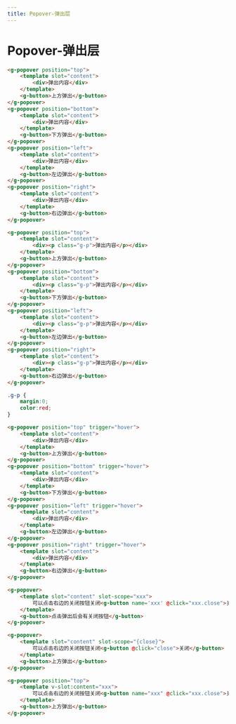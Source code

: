 ```yaml
---
title: Popover-弹出层
---
```

# Popover-弹出层

<ClientOnly>
  <popover-demo-1></popover-demo-1>
</ClientOnly>

```html
<g-popover position="top">
    <template slot="content">
        <div>弹出内容</div>
    </template>
    <g-button>上方弹出</g-button>
</g-popover>
<g-popover position="bottom">
    <template slot="content">
        <div>弹出内容</div>
    </template>
    <g-button>下方弹出</g-button>
</g-popover>
<g-popover position="left">
    <template slot="content">
        <div>弹出内容</div>
    </template>
    <g-button>左边弹出</g-button>
</g-popover>
<g-popover position="right">
    <template slot="content">
        <div>弹出内容</div>
    </template>
    <g-button>右边弹出</g-button>
</g-popover>
```

<ClientOnly>
  <popover-demo-2></popover-demo-2>
</ClientOnly>

```html
<g-popover position="top">
    <template slot="content">
        <div><p class="g-p">弹出内容</p></div>
    </template>
    <g-button>上方弹出</g-button>
</g-popover>
<g-popover position="bottom">
    <template slot="content">
        <div><p class="g-p">弹出内容</p></div>
    </template>
    <g-button>下方弹出</g-button>
</g-popover>
<g-popover position="left">
    <template slot="content">
        <div><p class="g-p">弹出内容</p></div>
    </template>
    <g-button>左边弹出</g-button>
</g-popover>
<g-popover position="right">
    <template slot="content">
        <div><p class="g-p">弹出内容</p></div>
    </template>
    <g-button>右边弹出</g-button>
</g-popover>
```

```css
.g-p {
    margin:0;
    color:red;
}
```

<ClientOnly>
  <popover-demo-3></popover-demo-3>
</ClientOnly>

```html
<g-popover position="top" trigger="hover">
    <template slot="content">
        <div>弹出内容</div>
    </template>
    <g-button>上方弹出</g-button>
</g-popover>
<g-popover position="bottom" trigger="hover">
    <template slot="content">
        <div>弹出内容</div>
    </template>
    <g-button>下方弹出</g-button>
</g-popover>
<g-popover position="left" trigger="hover">
    <template slot="content">
        <div>弹出内容</div>
    </template>
    <g-button>左边弹出</g-button>
</g-popover>
<g-popover position="right" trigger="hover">
    <template slot="content">
        <div>弹出内容</div>
    </template>
    <g-button>右边弹出</g-button>
</g-popover>
```


<ClientOnly>
  <popover-demo-4></popover-demo-4>
</ClientOnly>

```html
<g-popover>
    <template slot="content" slot-scope="xxx">
        可以点击右边的关闭按钮关闭<g-button name='xxx' @click="xxx.close">关闭</g-button>
    </template>
    <g-button>点击弹出后会有关闭按钮</g-button>
</g-popover>
```


<ClientOnly>
  <popover-demo-5></popover-demo-5>
</ClientOnly>

```html
<g-popover>
    <template slot="content" slot-scope="{close}">
        可以点击右边的关闭按钮关闭<g-button @click="close">关闭</g-button>
    </template>
    <g-button>上方弹出</g-button>
</g-popover>
```

<ClientOnly>
  <popover-demo-6></popover-demo-6>
</ClientOnly>

```html
<g-popover position="top">
    <template v-slot:content="xxx">
        可以点击右边的关闭按钮关闭<g-button name="xxx" @click="xxx.close">关闭</g-button>
    </template>
    <g-button>上方弹出</g-button>
</g-popover>
```